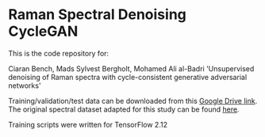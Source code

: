 # Raman Spectral Denoising CycleGAN

This is the code repository for:

Ciaran Bench, Mads Sylvest Bergholt, Mohamed Ali al-Badri 'Unsupervised denoising of Raman spectra with cycle-consistent generative adversarial networks'

Training/validation/test data can be downloaded from this [Google Drive link](https://drive.google.com/drive/folders/1d7KSXt-ZDyDc_YGKFiEZV5ckLYmrl6y8?usp=sharing).
The original spectral dataset adapted for this study can be found [here](https://github.com/conor-horgan/DeepeR). 

Training scripts were written for TensorFlow 2.12
